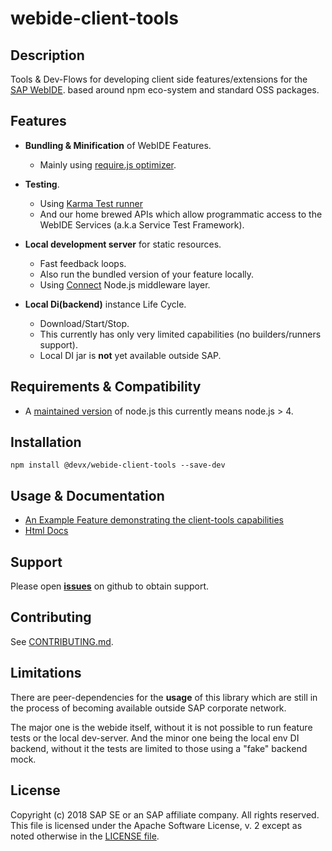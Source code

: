 # webide-client-tools


## Description

Tools & Dev-Flows for developing client side features/extensions for the [SAP WebIDE](https://www.sap.com/germany/developer/topics/sap-webide.html).
based around npm eco-system and standard OSS packages.


## Features

- **Bundling & Minification** of WebIDE Features.
  * Mainly using [require.js optimizer](http://requirejs.org/docs/optimization.html).

- **Testing**.
  * Using [Karma Test runner](https://github.com/karma-runner/karma)
  * And our home brewed APIs which allow programmatic access to the WebIDE Services (a.k.a Service Test Framework).
  
- **Local development server** for static resources.
  * Fast feedback loops.
  * Also run the bundled version of your feature locally.
  * Using [Connect](https://github.com/senchalabs/connect) Node.js middleware layer.
  
- **Local Di(backend)** instance Life Cycle.
  * Download/Start/Stop.
  * This currently has only very limited capabilities (no builders/runners support).
  * Local DI jar is **not** yet available outside SAP. 


## Requirements & Compatibility
* A [maintained version](https://github.com/nodejs/Release) of node.js
  this currently means node.js > 4.
  
  
## Installation

```npm install @devx/webide-client-tools --save-dev```


## Usage & Documentation

* [An Example Feature demonstrating the client-tools capabilities](https://github.com/SAP/webide-client-tools/tree/master/example/template)
* [Html Docs](http://sap.github.io/webide-client-tools/web/html_docs/modules/_api_d_.html)


## Support

Please open [**issues**](https://github.com/SAP/webide-client-tools/issues) on github to obtain support.


## Contributing

See [CONTRIBUTING.md](./CONTRIBUTING.md).


## Limitations

There are peer-dependencies for the **usage** of this library which are still in the process
of becoming available outside SAP corporate network. 

The major one is the webide itself, without it is not possible to run feature tests or the local dev-server.
And the minor one being the local env DI backend, without it the tests are limited to
those using a "fake" backend mock.


## License

Copyright (c) 2018 SAP SE or an SAP affiliate company. All rights reserved.
This file is licensed under the Apache Software License, v. 2 except as noted otherwise in the [LICENSE file](./LICENSE).
